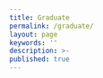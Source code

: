 ```yaml
---
title: Graduate
permalink: /graduate/
layout: page
keywords: ''
description: >-
published: true
---
```

